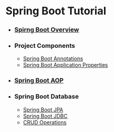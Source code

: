 # Spring Boot Tutorial
  - ### [Spirng Boot Overview](Spring_Boot_Overview/README.md)
  - ### Project Components
    - [Spring Boot Annotations](2_Project_Components/Spring_Boot_Annotation/README.md)
    - [Spring Boot Application Properties](2_Project_Components/Spring_Boot_Application_Property/README.md)
  - ### [Spring Boot AOP](3_Spring_Boot_AOP/README.md)
  - ### Spring Boot Database
    - [Spring Boot JPA](4_Spring_Boot_Database/Spring_Data_JPA/README.md)
    - [Spring Boot JDBC](4_Spring_Boot_Database/Spring_Boot_JDBC/README.md)
    - [CRUD Operations](4_Spring_Boot_Database/Crud_Operations/README.md)
